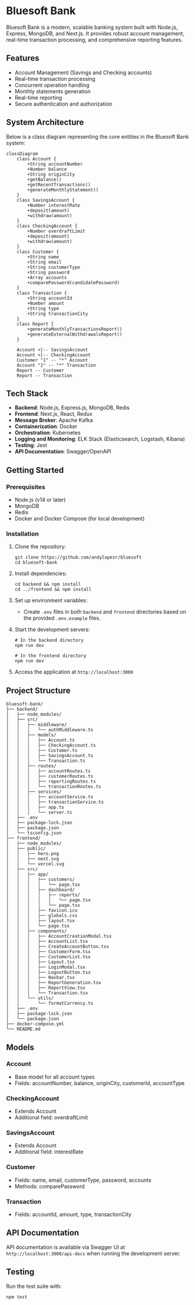 # Bluesoft Bank

Bluesoft Bank is a modern, scalable banking system built with Node.js, Express, MongoDB, and Next.js. It provides robust account management, real-time transaction processing, and comprehensive reporting features.

## Features

- Account Management (Savings and Checking accounts)
- Real-time transaction processing
- Concurrent operation handling
- Monthly statements generation
- Real-time reporting
- Secure authentication and authorization

## System Architecture

Below is a class diagram representing the core entities in the Bluesoft Bank system:

```mermaid
classDiagram
    class Account {
        +String accountNumber
        +Number balance
        +String originCity
        +getBalance()
        +getRecentTransactions()
        +generateMonthlyStatement()
    }
    class SavingsAccount {
        +Number interestRate
        +deposit(amount)
        +withdraw(amount)
    }
    class CheckingAccount {
        +Number overdraftLimit
        +deposit(amount)
        +withdraw(amount)
    }
    class Customer {
        +String name
        +String email
        +String customerType
        +String password
        +Array accounts
        +comparePassword(candidatePassword)
    }
    class Transaction {
        +String accountId
        +Number amount
        +String type
        +String transactionCity
    }
    class Report {
        +generateMonthlyTransactionsReport()
        +generateExternalWithdrawalsReport()
    }
    
    Account <|-- SavingsAccount
    Account <|-- CheckingAccount
    Customer "1" -- "*" Account
    Account "1" -- "*" Transaction
    Report -- Customer
    Report -- Transaction
```

## Tech Stack

- **Backend**: Node.js, Express.js, MongoDB, Redis
- **Frontend**: Next.js, React, Redux
- **Message Broker**: Apache Kafka
- **Containerization**: Docker
- **Orchestration**: Kubernetes
- **Logging and Monitoring**: ELK Stack (Elasticsearch, Logstash, Kibana)
- **Testing**: Jest
- **API Documentation**: Swagger/OpenAPI

## Getting Started

### Prerequisites

- Node.js (v14 or later)
- MongoDB
- Redis
- Docker and Docker Compose (for local development)

### Installation

1. Clone the repository:
   ```
   git clone https://github.com/andylopezr/bluesoft
   cd bluesoft-bank
   ```

2. Install dependencies:
   ```
   cd backend && npm install
   cd ../frontend && npm install
   ```

3. Set up environment variables:
   - Create `.env` files in both `backend` and `frontend` directories based on the provided `.env.example` files.

4. Start the development servers:
   ```
   # In the backend directory
   npm run dev

   # In the frontend directory
   npm run dev
   ```

5. Access the application at `http://localhost:3000`

## Project Structure

```
bluesoft-bank/
├── backend/
│   ├── node_modules/
│   ├── src/
│   │   ├── middleware/
│   │   │   └── authMiddleware.ts
│   │   ├── models/
│   │   │   ├── Account.ts
│   │   │   ├── CheckingAccount.ts
│   │   │   ├── Customer.ts
│   │   │   ├── SavingsAccount.ts
│   │   │   └── Transaction.ts
│   │   ├── routes/
│   │   │   ├── accountRoutes.ts
│   │   │   ├── customerRoutes.ts
│   │   │   ├── reportingRoutes.ts
│   │   │   └── transactionRoutes.ts
│   │   ├── services/
│   │   │   ├── accountService.ts
│   │   │   ├── transactionService.ts
│   │   │   ├── app.ts
│   │   │   └── server.ts
│   ├── .env
│   ├── package-lock.json
│   ├── package.json
│   └── tsconfig.json
├── frontend/
│   ├── node_modules/
│   ├── public/
│   │   ├── hero.png
│   │   ├── next.svg
│   │   └── vercel.svg
│   ├── src/
│   │   ├── app/
│   │   │   ├── customers/
│   │   │   │   └── page.tsx
│   │   │   ├── dashboard/
│   │   │   │   ├── reports/
│   │   │   │   │   └── page.tsx
│   │   │   │   └── page.tsx
│   │   │   ├── favicon.ico
│   │   │   ├── globals.css
│   │   │   ├── layout.tsx
│   │   │   └── page.tsx
│   │   ├── components/
│   │   │   ├── AccountCreationModal.tsx
│   │   │   ├── AccountList.tsx
│   │   │   ├── CreateAccountButton.tsx
│   │   │   ├── CustomerForm.tsx
│   │   │   ├── CustomerList.tsx
│   │   │   ├── Layout.tsx
│   │   │   ├── LoginModal.tsx
│   │   │   ├── LogoutButton.tsx
│   │   │   ├── Navbar.tsx
│   │   │   ├── ReportGeneration.tsx
│   │   │   ├── ReportView.tsx
│   │   │   └── Transaction.tsx
│   │   └── utils/
│   │       └── formatCurrency.ts
│   ├── .env
│   ├── package-lock.json
│   └── package.json
├── docker-compose.yml
└── README.md
```

## Models

### Account
- Base model for all account types
- Fields: accountNumber, balance, originCity, customerId, accountType

### CheckingAccount
- Extends Account
- Additional field: overdraftLimit

### SavingsAccount
- Extends Account
- Additional field: interestRate

### Customer
- Fields: name, email, customerType, password, accounts
- Methods: comparePassword

### Transaction
- Fields: accountId, amount, type, transactionCity

## API Documentation

API documentation is available via Swagger UI at `http://localhost:3000/api-docs` when running the development server.

## Testing

Run the test suite with:

```
npm test
```
